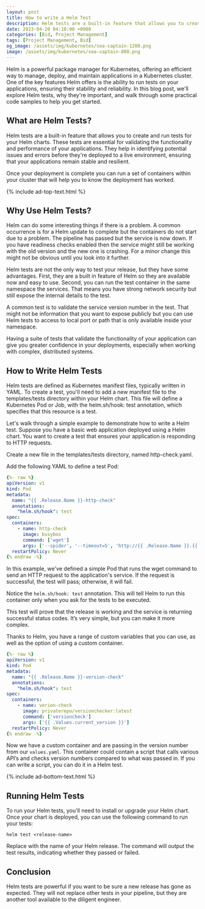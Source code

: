 ```yaml
---
layout: post
title: How to write a Helm Test
description: Helm tests are a built-in feature that allows you to create and run tests for your Helm charts. These tests are essential for validating the functionality and performance of your applications
date: 2023-04-20 04:10:00 +0000
categories: [Bid, Project Management]
tags: [Project Management, Bid]
og_image: /assets/img/kubernetes/sea-captain-1200.png
image: /assets/img/kubernetes/sea-captain-800.png
---
```


Helm is a powerful package manager for Kubernetes, offering an efficient way to manage, deploy, and maintain applications in a Kubernetes cluster. One of the key features Helm offers is the ability to run tests on your applications, ensuring their stability and reliability. In this blog post, we'll explore Helm tests, why they're important, and walk through some practical code samples to help you get started.

## What are Helm Tests?

Helm tests are a built-in feature that allows you to create and run tests for your Helm charts. These tests are essential for validating the functionality and performance of your applications. They help in identifying potential issues and errors before they're deployed to a live environment, ensuring that your applications remain stable and resilient.

Once your deployment is complete you can run a set of containers within your cluster that will help you to know the deployment has worked.

{% include ad-top-text.html %}

## Why Use Helm Tests?

Helm can do some interesting things if there is a problem. A common occurrence is for a Helm update to complete but the containers do not start due to a problem. The pipeline has passed but the service is now down. If you have readiness checks enabled then the service might still be working with the old version and the new one is crashing. For a minor change this might not be obvious until you look into it further.

Helm tests are not the only way to test your release, but they have some advantages. First, they are a built in feature of Helm so they are available now and easy to use. Second, you can run the test container in the same namespace the services. That means you have strong network security but still expose the internal details to the test.

A common test is to validate the service version number in the test. That might not be information that you want to expose publicly but you can use Helm tests to access to local port or path that is only available inside your namespace.

Having a suite of tests that validate the functionality of your application can give you greater confidence in your deployments, especially when working with complex, distributed systems.

## How to Write Helm Tests

Helm tests are defined as Kubernetes manifest files, typically written in YAML. To create a test, you'll need to add a new manifest file to the templates/tests directory within your Helm chart. This file will define a Kubernetes Pod or Job, with the helm.sh/hook: test annotation, which specifies that this resource is a test.

Let's walk through a simple example to demonstrate how to write a Helm test. Suppose you have a basic web application deployed using a Helm chart. You want to create a test that ensures your application is responding to HTTP requests.

Create a new file in the templates/tests directory, named http-check.yaml.

Add the following YAML to define a test Pod:

```yaml
{%- raw %}
apiVersion: v1
kind: Pod
metadata:
  name: "{{ .Release.Name }}-http-check"
  annotations:
    "helm.sh/hook": test
spec:
  containers:
    - name: http-check
      image: busybox
      command: ['wget']
      args: ['--spider', '--timeout=5', 'http://{{ .Release.Name }}.{{ .Release.Namespace }}.svc.cluster.local']
  restartPolicy: Never
{% endraw -%}
```

In this example, we've defined a simple Pod that runs the wget command to send an HTTP request to the application's service. If the request is successful, the test will pass; otherwise, it will fail.

Notice the `helm.sh/hook: test` annotation. This will tell Helm to run this container only when you ask for the tests to be executed. 

This test will prove that the release is working and the service is returning successful status codes. It’s very simple, but you can make it more complex. 

Thanks to Helm, you have a range of custom variables that you can use, as well as the option of using a custom container. 

```yaml
{%- raw %}
apiVersion: v1
kind: Pod
metadata:
  name: "{{ .Release.Name }}-version-check"
  annotations:
    "helm.sh/hook": test
spec:
  containers:
    - name: verion-check
      image: privaterepo/versionchecker:latest
      command: ['versioncheck']
      args: ['{{ .Values.current_version }}']
  restartPolicy: Never
{% endraw -%}
```

Now we have a custom container and are passing in the version number from our `values.yaml`. This container could contain a script that calls various API’s and checks version numbers compared to what was passed in. If you can write a script, you can do it in a Helm test.

{% include ad-bottom-text.html %}

## Running Helm Tests

To run your Helm tests, you'll need to install or upgrade your Helm chart. Once your chart is deployed, you can use the following command to run your tests:

```
helm test <release-name>
```

Replace <release-name> with the name of your Helm release. The command will output the test results, indicating whether they passed or failed.

## Conclusion

Helm tests are powerful if you want to be sure a new release has gone as expected. They will not replace other tests in your pipeline, but they are another tool available to the diligent engineer. 
